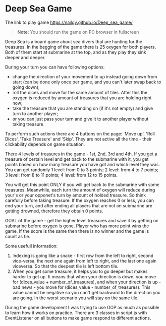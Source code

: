 # Deep Sea Game
The link to play game https://nailgy.github.io/Deep_sea_game/
> **Note**: You should run the game on PC browser in fullscreen 

Deep Sea is a board game about sea divers that are hunting for the treasures.
In the begging of the game there is 25 oxygen for both players. Both of them start at submarine at the top, and as they play they sink deeper and deeper.

During your turn you can have following options:
- change the direction of your movement to up instead going down from start (can be done only once per game, and you can't later swap back to going down);
- roll the dices and move for the same amount of tiles. After this the oxygen is reduced by amount of treasures that you are holding right now;
- take the treasure that you are standing on (if it's not empty) and give turn to another player;
- or you can just pass your turn and give it to another player without taking treasure.

To perform such actions there are 4 buttons on the page: 'Move up', 'Roll Dices', 'Take Treasure' and 'Skip'. They are not active all the time - their clickability depends on game situation.

There 4 levels of treasures in the game - 1st, 2nd, 3rd and 4th. If you get a treasure of certain level and get back to the submarine with it, you get points based on how many treasure you have got and which level they was. 
You can get randomly
1 level: from 0 to 3 points;
2 level: from 4 to 7 points;
3 level: from 8 to 11 points;
4 level: from 12 to 15 points.

You will get this point ONLY if you will get back to the submarine with some treasures. 
Meanwhile, each turn the amount of oxygen will reduce during your's or your opponet's turn by amount of holded treasure. So think carefully before taking treasure.
If the oxygen reaches 0 or less, you can end your turn, and after ending all players that are not on submarine are getting drowned, therefore they obtain 0 points.

GOAL of the game - get the higher level treasures and save it by getting on submarine before oxygen is gone. Player who has more point wins the game. If the score is the same then there is no winner and the game is count as tie.

Some usefull information:
1. Indexing is going like a snake - first row from the left to right, second vice-versa, the next one again from left to right, and the last one again viceversa. So that the deepest tile is left bottom tile.
2. When you get some treasure, it helps you to go deeper but makes harder to get up. It means that when your direction is down, you move for (dices_value + number_of_treasures), and when your direction is up - bad news - you move for (dices_value - number_of_treasures). This value cannot be negative so you can't get backward to the direction you are going. In the worst scenario you will stay on the same tile.

During the game development I was trying to use OOP as much as possible to learn how it works on practice. There are 3 classes in script.js with EventListener on all buttons to make game respond to different actions.
